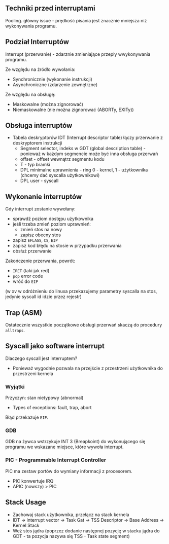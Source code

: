 ## Techniki przed interruptami

Pooling. główny issue - prędkość pisania jest znacznie mniejsza niż wykonywania programu.

## Podział Interruptów

Interrupt (przerwanie) - zdarznie zmieniające przepły wwykonywania programu.

Ze względu na źródło wywołania:
- Synchronicznie (wykonanie instrukcji)
- Asynchroniczne (zdarzenie zewnętrzne)

Ze względu na obsługę:
- Maskowalne (można zignorować)
- Niemaskowalne (nie można zignorować (ABORTy, EXITy))

## Obsługa interruptów

- Tabela deskryptorów IDT (Interrupt descriptor table) łączy przerwanie z deskryptorem instrukcji
    - Segment selector, indeks w GDT (global description table) - ponieważ w każdym segmencie może być inna obsługa przerwań
    - offset - offset wewnątrz segmentu kodu 
    - T - typ bramki
    - DPL minimalne uprawnienia - ring 0 - kernel, 1 - użytkownika (chcemy dać syscalla użytkownikowi)
    - DPL user - syscall

## Wykonanie interruptów

Gdy interrupt zostanie wywołany:

- sprawdź poziom dostępu użytkownika
- jeśli trzeba zmień poziom uprawnień:
  - zmień stos na nowy 
  - zapisz obecny stos
- zapisz `EFLAGS`, `CS`, `EIP`
- zapisz kod błędu na stosie w przypadku przerwania
- obsłuż przerwanie

Zakończenie przerwania, powrót:

- `IRET` (taki jak red)
- `pop` error code
- wróć do `EIP`

(w xv w odróżnieniu do linuxa przekazujemy parametry syscalla na stos, jedynie syscall id idzie przez rejestr)

## Trap (ASM)

Ostatecznie wszystkie początkowe obsługi przerwań skaczą do procedury `alltraps`.

## Syscall jako software interrupt

Dlaczego syscall jest interruptem?
- Ponieważ wygodnie pozwala na przejście z przestrzeni użytkownika do przestrzeni kernela

### Wyjątki

Przyczyn: stan nietypowy (abnormal)

- Types of exceptions: fault, trap, abort
  
Błąd przekazuje `EIP`. 

### GDB

GDB na żywca wstrzykuje INT 3 (Breapkoint) do wykonującego się programu we wskazane miejsce, które wywoła interrupt.

### PIC - Programmable Interrupt Controller

PIC ma zestaw portów do wymiany informacji z procesorem.
- PIC konwertuje IRQ
- APIC (nowszy) > PIC

## Stack Usage

- Zachowaj stack użytkownika, przełącz na stack kernela
- IDT -> interrupt vector -> Task Gat -> TSS Descriptor -> Base Address -> Kernel Stack
- Weź stos jądra (poprzez dodanie następnej pozycję w stacku jądra do GDT - ta pozycja nazywa się TSS - Task state segment)